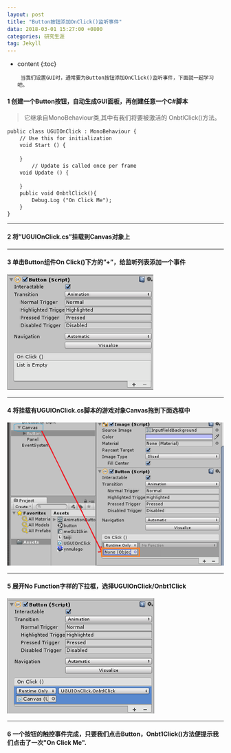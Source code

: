 ```yaml
---
layout: post
title: "Button按钮添加OnClick()监听事件"
data: 2018-03-01 15:27:00 +0800
categories: 研究生涯
tag: Jekyll
---
```

* content
{:toc}
 
 
       当我们设置GUI时，通常要为Button按钮添加OnClick()监听事件，下面就一起学习吧。
#### 1 创建一个Button按钮，自动生成GUI面板，再创建任意一个C#脚本
>它继承自MonoBehaviour类,其中有我们将要被激活的 OnbtlClick()方法。


    public class UGUIOnClick : MonoBehaviour {
	    // Use this for initialization
	    void Start () {
	        
	    }
	        // Update is called once per frame
	    void Update () {
	        
	    }
	    public void OnbtlClick(){
	        Debug.Log ("On Click Me");
	    }
    } 


---

#### 2 将”UGUIOnClick.cs”挂载到Canvas对象上<br>



---

#### 3 单击Button组件On Click()下方的”+”，给监听列表添加一个事件<br>
![enter image description here](/styles/photo/Button_OnClick2.png)


---

#### 4 将挂载有UGUIOnClick.cs脚本的游戏对象Canvas拖到下面选框中<br>
![enter image description here](/styles/photo/Button_OnClick.png)

---

#### 5 展开No Function字样的下拉框，选择UGUIOnClick/Onbt1Click<br>
![enter image description here](/styles/photo/Button_OnClick3.png)

---


#### 6 一个按钮的触控事件完成，只要我们点击Button，Onbt1Click()方法便提示我们点击了一次"On Click Me".
